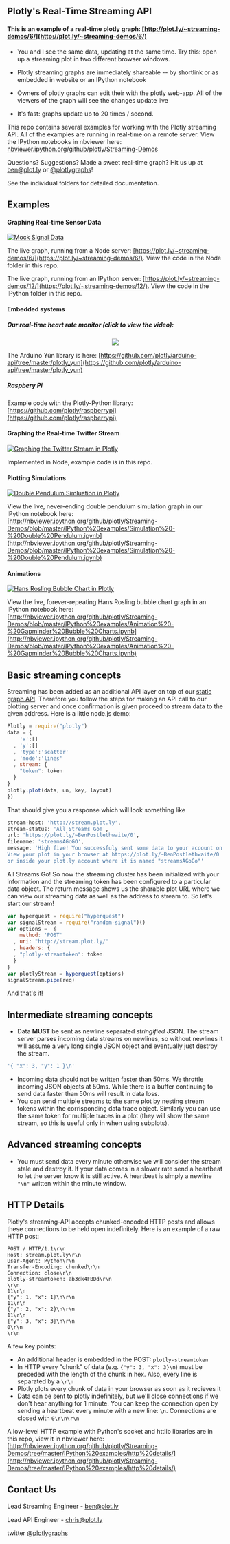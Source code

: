 ## Plotly's Real-Time Streaming API


#### This is an example of a real-time plotly graph: [http://plot.ly/~streaming-demos/6/](http://plot.ly/~streaming-demos/6/)

- You and I see the same data, updating at the same time. Try this: open up a streaming plot in two different browser windows.

- Plotly streaming graphs are immediately shareable -- by shortlink or as embedded in website or an IPython notebook

- Owners of plotly graphs can edit their with the plotly web-app. All of the viewers of the graph will see the changes update live

- It's fast: graphs update up to 20 times / second.

This repo contains several examples for working with the Plotly streaming API. All of the examples are running in real-time on a remote server. View the IPython notebooks in nbviewer here: [nbviewer.ipython.org/github/plotly/Streaming-Demos](nbviewer.ipython.org/github/plotly/Streaming-Demos)

Questions? Suggestions? Made a sweet real-time graph? Hit us up at <ben@plot.ly> or [@plotlygraphs](https://twitter.com/plotlygraphs)!

See the individual folders for detailed documentation.

## Examples
#### Graphing Real-time Sensor Data
[![Mock Signal Data](readme_gifs/real-timesensor.gif)](http://plot.ly/~streaming-demos/6)

The live graph, running from a Node server: [https://plot.ly/~streaming-demos/6/](https://plot.ly/~streaming-demos/6/). View the code in the Node folder in this repo.

The live graph, running from an IPython server: [https://plot.ly/~streaming-demos/12/](https://plot.ly/~streaming-demos/12/). View the code in the IPython folder in this repo.

#### Embedded systems
##### Our real-time heart rate monitor (click to view the video):
<p align="center">
<a href="https://vine.co/v/Mq2LQexrbl7">
<img src="http://new.tinygrab.com/c751bc2ee2533bf46bba1b0b65720764edcfb06c6b.png" />
</a>
</p>

The Arduino Yún library is here: [https://github.com/plotly/arduino-api/tree/master/plotly_yun](https://github.com/plotly/arduino-api/tree/master/plotly_yun)

##### Raspbery Pi
Example code with the Plotly-Python library: [https://github.com/plotly/raspberrypi](https://github.com/plotly/raspberrypi)


#### Graphing the Real-time Twitter Stream
[![Graphing the Twitter Stream in Plotly](readme_gifs/twitter.gif)](https://plot.ly/~streaming-demos/14/)

Implemented in Node, example code is in this repo.

#### Plotting Simulations
[![Double Pendulum Simluation in Plotly](readme_gifs/doublependulum.gif)](https://plot.ly/~streaming-demos/4/)

View the live, never-ending double pendulum simulation graph in our IPython notebook here: [http://nbviewer.ipython.org/github/plotly/Streaming-Demos/blob/master/IPython%20examples/Simulation%20-%20Double%20Pendulum.ipynb](http://nbviewer.ipython.org/github/plotly/Streaming-Demos/blob/master/IPython%20examples/Simulation%20-%20Double%20Pendulum.ipynb)

#### Animations
[![Hans Rosling Bubble Chart in Plotly](readme_gifs/hansrosling.gif)](https://plot.ly/~streaming-demos/3/)

View the live, forever-repeating Hans Rosling bubble chart graph in an IPython notebook here: [http://nbviewer.ipython.org/github/plotly/Streaming-Demos/blob/master/IPython%20examples/Animation%20-%20Gapminder%20Bubble%20Charts.ipynb](http://nbviewer.ipython.org/github/plotly/Streaming-Demos/blob/master/IPython%20examples/Animation%20-%20Gapminder%20Bubble%20Charts.ipynb)




## Basic streaming concepts

Streaming has been added as an additional API layer on top of our [static graph API](http://plot.ly/api/). Therefore you follow the steps for making an API call to our plotting server and once confirmation is given proceed to stream data to the given address. Here is a little node.js demo:
```javascript
Plotly = require("plotly")
data = {
    'x':[]
  , 'y':[]
  , 'type':'scatter'
  , 'mode':'lines'
  , stream: {
    "token": token
  }
}
plotly.plot(data, un, key, layout)
})
```
That should give you a response which will look something like
```bash
stream-host: 'http://stream.plot.ly',
stream-status: 'All Streams Go!',
url: 'https://plot.ly/~BenPostlethwaite/0',
filename: 'streamsAGoGO',
message: 'High five! You successfuly sent some data to your account on plotly.
View your plot in your browser at https://plot.ly/~BenPostlethwaite/0
or inside your plot.ly account where it is named "streamsAGoGo"'
```
All Streams Go! So now the streaming cluster has been initialized with your information and the streaming token has been configured to a particular data object. The return message shows us the sharable plot URL where we can view our streaming data as well as the address to stream to. So let's start our stream!

```javascript
var hyperquest = require("hyperquest")
var signalStream = require("random-signal")()
var options =  {
    method: 'POST'
  , uri: "http://stream.plot.ly/"
  , headers: {
  , "plotly-streamtoken": token
  }
}
var plotlyStream = hyperquest(options)
signalStream.pipe(req)
```
And that's it!

## Intermediate streaming concepts
- Data **MUST** be sent as newline separated *stringified* JSON. The stream server parses incoming data streams on newlines, so without newlines it will assume a very long single JSON object and eventually just destroy the stream.
```javascript
'{ "x": 3, "y": 1 }\n'
```
- Incoming data should not be written faster than 50ms. We throttle incoming JSON objects at 50ms. While there is a buffer continuing to send data faster than 50ms will result in data loss.
- You can send multiple streams to the same plot by nesting stream tokens within the corrisponding data trace object. Similarly you can use the same token for multiple traces in a plot (they will show the same stream, so this is useful only in when using subplots).

## Advanced streaming concepts
- You must send data every minute otherwise we will consider the stream stale and destroy it. If your data comes in a slower rate send a heartbeat to let the server know it is still active. A heartbeat is simply a newline `"\n"` written within the minute window.

## HTTP Details
Plotly's streaming-API accepts chunked-encoded HTTP posts and allows these connections to be held open indefinitely. Here is an example of a raw HTTP post:

```
POST / HTTP/1.1\r\n
Host: stream.plot.ly\r\n
User-Agent: Python\r\n
Transfer-Encoding: chunked\r\n
Connection: close\r\n
plotly-streamtoken: ab3dk4FBDd\r\n
\r\n
11\r\n
{"y": 1, "x": 1}\n\r\n
11\r\n
{"y": 2, "x": 2}\n\r\n
11\r\n
{"y": 3, "x": 3}\n\r\n
0\r\n
\r\n
```

A few key points:
- An additional header is embedded in the POST: `plotly-streamtoken`
- In HTTP every "chunk" of data (e.g. `{"y": 3, "x": 3}\n`) must be preceded with the length of the chunk in hex. Also, every line is separated by a `\r\n`
- Plotly plots every chunk of data in your browser as soon as it recieves it
- Data can be sent to plotly indefinitely, but we'll close connections if we don't hear anything for 1 minute. You can keep the connection open by sending a heartbeat every minute with a new line: `\n`. Connections are closed with `0\r\n\r\n`

A low-level HTTP example with Python's socket and httlib libraries are in this repo, view it in nbviewer here: [http://nbviewer.ipython.org/github/plotly/Streaming-Demos/tree/master/IPython%20examples/http%20details/](http://nbviewer.ipython.org/github/plotly/Streaming-Demos/tree/master/IPython%20examples/http%20details/)

## Contact Us
Lead Streaming Engineer - ben@plot.ly

Lead API Engineer - chris@plot.ly

twitter [@plotlygraphs](https://twitter.com/plotlygraphs)
